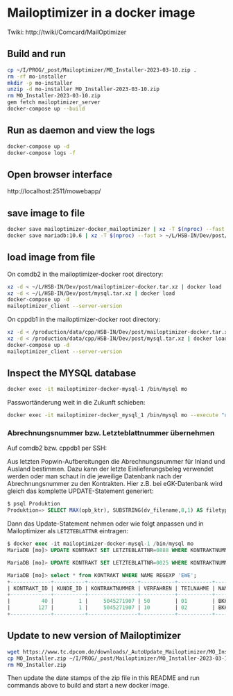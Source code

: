 # Mailoptimizer in a docker image

Twiki: http://twiki/Comcard/MailOptimizer


## Build and run
```sh
cp ~/I/PROG/_post/Mailoptimizer/MO_Installer-2023-03-10.zip .
rm -rf mo-installer
mkdir -p mo-installer
unzip -d mo-installer MO_Installer-2023-03-10.zip
rm MO_Installer-2023-03-10.zip
gem fetch mailoptimizer_server
docker-compose up --build
```

## Run as daemon and view the logs
```sh
docker-compose up -d
docker-compose logs -f
```

## Open browser interface

http://localhost:2511/mowebapp/

## save image to file
```sh
docker save mailoptimizer-docker_mailoptimizer | xz -T $(nproc) --fast > ~/L/HSB-IN/Dev/post/mailoptimizer-docker.tar.xz
docker save mariadb:10.6 | xz -T $(nproc) --fast > ~/L/HSB-IN/Dev/post/mysql.tar.xz
```

## load image from file

On comdb2 in the mailoptimizer-docker root directory:
```sh
xz -d < ~/L/HSB-IN/Dev/post/mailoptimizer-docker.tar.xz | docker load
xz -d < ~/L/HSB-IN/Dev/post/mysql.tar.xz | docker load
docker-compose up -d
mailoptimizer_client --server-version
```

On cppdb1 in the mailoptimizer-docker root directory:
```sh
xz -d < /production/data/cpp/HSB-IN/Dev/post/mailoptimizer-docker.tar.xz | docker load
xz -d < /production/data/cpp/HSB-IN/Dev/post/mysql.tar.xz | docker load
docker-compose up -d
mailoptimizer_client --server-version
```

## Inspect the MYSQL database
```sh
docker exec -it mailoptimizer-docker-mysql-1 /bin/mysql mo
```

Passwortänderung weit in die Zukunft schieben:
```sh
docker exec -it mailoptimizer-docker_mysql_1 /bin/mysql mo --execute "update benutzer set PW_GEAENDERT='2054-01-12 12:16:38';"
```

### Abrechnungsnummer bzw. Letzteblattnummer übernehmen

Auf comdb2 bzw. cppdb1 per SSH:

Aus letzten Popwin-Aufbereitungen die Abrechnungsnummer für Inland und Ausland bestimmen.
Dazu kann der letzte Einlieferungsbeleg verwendet werden oder man schaut in die jeweilige Datenbank nach der Abrechnungsnummer zu den Kontrakten.
Hier z.B. bei eGK-Datenbank wird gleich das komplette UPDATE-Statement generiert:

```sql
$ psql Produktion
Produktion=> SELECT MAX(opb_ktr), SUBSTRING(dv_filename,8,1) AS filetype, ('x'|| SUBSTRING(dv_dm_ascii,(6-1)*2+1,5*2))::bit(40)::bigint AS ekp, ('x'|| SUBSTRING(dv_dm_ascii,(20-1)*2+1,2))::bit(8)::int AS teiln, 'UPDATE KONTRAKT SET LETZTEBLATTNR=' || MAX(dv_abrnr) || ' WHERE KONTRAKTNUMMER=''' || ('x'|| SUBSTRING(dv_dm_ascii,(6-1)*2+1,5*2))::bit(40)::bigint || ''' AND VERFAHREN=''' || case SUBSTRING(dv_filename,8,1) when 's' then '50' when 'p' then '10' end || ''' AND TEILNAHME=''' || to_char(('x'|| SUBSTRING(dv_dm_ascii,(20-1)*2+1,2))::bit(8)::int, 'fm00') || ''';' AS update FROM egk_perso.cards WHERE poop_batch_id IS NOT NULL AND dv_dm_ascii IS NOT NULL GROUP BY dv_versender, filetype, ekp, teiln  ORDER BY ekp, MAX(id) DESC;
```
Dann das Update-Statement nehmen oder wie folgt anpassen und in Mailoptimizer als `LETZTEBLATTNR` eintragen:

```sql
$ docker exec -it mailoptimizer-docker-mysql-1 /bin/mysql mo
MariaDB [mo]> UPDATE KONTRAKT SET LETZTEBLATTNR=0888 WHERE KONTRAKTNUMMER='5045271907' AND VERFAHREN='10' AND TEILNAHME='02';

MariaDB [mo]> UPDATE KONTRAKT SET LETZTEBLATTNR=0025 WHERE KONTRAKTNUMMER='5045271907' AND VERFAHREN='50' AND TEILNAHME='01';

MariaDB [mo]> select * from KONTRAKT WHERE NAME REGEXP 'EWE';
+-------------+----------+----------------+-----------+-----------+---------+-------------+---------------+------------+-------------+
| KONTRAKT_ID | KUNDE_ID | KONTRAKTNUMMER | VERFAHREN | TEILNAHME | NAME    | KONTRAKTTYP | LETZTEBLATTNR | ERSTELLTAM | BENUTZER_ID |
+-------------+----------+----------------+-----------+-----------+---------+-------------+---------------+------------+-------------+
|          40 |        1 |     5045271907 | 50        | 01        | BKK EWE | 2           |            25 | NULL       |        NULL |
|         127 |        1 |     5045271907 | 10        | 02        | BKK EWE | 2           |           888 | NULL       |        NULL |
+-------------+----------+----------------+-----------+-----------+---------+-------------+---------------+------------+-------------+
```

## Update to new version of Mailoptimizer

```sh
wget https://www.tc.dpcom.de/downloads/_AutoUpdate_Mailoptimizer/MO_Installer.zip
cp MO_Installer.zip ~/I/PROG/_post/Mailoptimizer/MO_Installer-2023-03-10.zip
rm MO_Installer.zip
```

Then update the date stamps of the zip file in this README and run commands above to build and start a new docker image.
